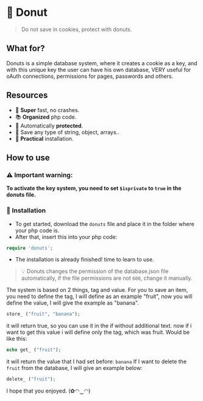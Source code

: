 # 🍩 Donut
> Do not save in cookies, protect with donuts.


## What for?
Donuts is a simple database system, where it creates a cookie as a key, and with this unique key the user can have his own database, VERY useful for oAuth connections, permissions for pages, passwords and others.

## Resources
- 🧠 **Super** fast, no crashes.
- 📚 **Organized** php code.
- 🔐 Automatically **protected**.
- 🎊 Save any type of string, object, arrays..
- 🔧 **Practical** installation.

## How to use

### ⚠ Important warning:
**To activate the key system, you need to set `$isprivate` to `true` in the donuts file.**

### 🔨 Installation
- To get started, download the `donuts` file and place it in the folder where your php code is.
- After that, insert this into your php code:
```php
require 'donuts';
```
- The installation is already finished! time to learn to use.

> 💡 Donuts changes the permission of the database.json file automatically, if the file permissions are not `600`, change it manually.

The system is based on 2 things, tag and value.
For you to save an item, you need to define the tag, I will define as an example "fruit", now you will define the value, I will give the example as "banana".
```php
store_ ("fruit", "banana");
```
it will return true, so you can use it in the if without additional text. now if i want to get this value i will define only the tag, which was fruit.
Would be like this:
```php
echo get_ ("fruit");
```
it will return the value that I had set before: `banana`
If I want to delete the `fruit` from the database, I will give an example below:
```php
delete_ ("fruit");
```

I hope that you enjoyed. (✿◠‿◠)
